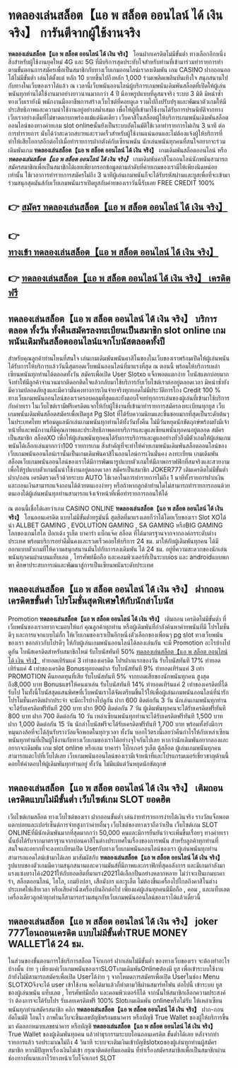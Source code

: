 # ทดลองเล่นสล็อต【แอ พ สล็อต ออนไลน์ ได้ เงิน จริง】  การันตีจากผู้ใช้งานจริง

**ทดลองเล่นสล็อต【แอ พ สล็อต ออนไลน์ ได้ เงิน จริง】** โอนฝากเครดิตไม่มีขั้นต่ำ  ทางเลือกอีกหนึ่งสิ่งสำหรับผู้ใช้งานยุคใหม่ 4G และ 5G ที่มีบริการสุดประทับใจสำหรับท่านที่เข้ามาร่วมทำรายการทำตามขั้นตอนการสมัครเพื่อเป็นสมาชิกกับทางเว็บเกมออนไลน์เราลงเดิมพัน เกม CASINO  ฝากถอนออโต้ไม่มีขั้นต่ำ เล่นได้ตั้งแต่ หลัก 10 บาทขึ้นไปถึงหลัก 1,000 ร่วมเพลิดเพลินบันเทิงใจ สนุกสนานไปกับทางในเว็บของเราได้แล้ว ณ เวลานี้เว็บพนันออนไลน์ผู้บริการเกมพนันเดิมพันสล็อตที่เปิดให้ผู้เล่นพนันทุกท่านได้ใช้งานมาอย่างยาวนานมากกว่า 4 ปี มีภาพรูปแบบที่ดูสมจจริง ระบบ 3 มิติ
มิหนำซ้ำทางเว็บเรายังมี พนักงานมืออาชีพการสร้างเว็บไซต์ที่คอยดูเล  รวมไปถึงปรับปรุงและพัฒนาตัวเกมให้มีประสิทธิภาพและความน่าใช้งานอยู่อย่างสม่ำเสมอ เพื่อให้ผู้ที่เข้ามาใช้งานได้รับการปรนนิบัติจากทางเว็บเราอย่างเต็มที่ไม่ขาดตกบกพร่องแม้แต่นิดเดียว เว็บคาสิโนสล็อตผู้ให้บริการเกมพนันเดิมพันสล็อตออนไลน์ของทางค่ายเกม slot onlineนั้นยังเป็นระบบอัตโนมัติใช้เวลาทำรายการไม่เกิน 3 นาที ต่อการทำรายการ นับได้ว่าสะดวกสบายและรวดเร็วสำหรับผู้ใช้งานแน่นอนและไม่ต้องแจ้งผู้ให้บริการที่ทำให้เสียโอกาสอีกต่อไปเมื่อทำรายการฝากตังค์กับเซียนพนัน
นักเล่นพนันทุกคนที่สนใจอยากจะร่วมเดิมพันเกม **ทดลองเล่นสล็อต【แอ พ สล็อต ออนไลน์ ได้ เงิน จริง】** เกมเดิมพันสล็อตออนไลน์ หรือ ***ทดลองเล่นสล็อต【แอ พ สล็อต ออนไลน์ ได้ เงิน จริง】*** เกมเดิมพันคาสิโนออนไลน์นักพนันสามารถสมัครสมาชิกเพื่อเป็นสมาชิกได้เลยเพียงกรอกข้อมูลตามลำดับที่ค่ายเกมของเรามีให้เพียงนิดหน่อยเท่านั้น ใช้เวลาการทำรายการสมัครไม่ถึง 3 นาทีผู้เล่นเกมพนันก็จะได้รับรหัสผ่านและยูสเพื่อที่จะเข้ามาร่วมสนุกสุดมันส์กับเว็บเกมพนันเราเปิดยูสกับค่ายของเราวันนี้รับเลย FREE CREDIT 100%

## 👉 [สมัคร ทดลองเล่นสล็อต【แอ พ สล็อต ออนไลน์ ได้ เงิน จริง】](https://archa888.com/)
## 👉 [ทางเข้า ทดลองเล่นสล็อต【แอ พ สล็อต ออนไลน์ ได้ เงิน จริง】](https://archa888.com/)
## 👉 [ทดลองเล่นสล็อต【แอ พ สล็อต ออนไลน์ ได้ เงิน จริง】 เครดิตฟรี](https://archa888.com/)

## ทดลองเล่นสล็อต【แอ พ สล็อต ออนไลน์ ได้ เงิน จริง】 บริการตลอด ทั้งวัน ทั้งคืนสมัครลงทะเบียนเป็นสมาชิก slot online เกมพนันเดิมพันสล็อตออนไลน์แจกโบนัสตลอดทั้งปี

สำหรับคุณลูกค้าท่านไหนที่สนใจ เล่นเกมเดิมพันพนันคาสิโนของในเว็บของเราพร้อมเปิดให้ผู้เล่นพนันได้รับการให้บริการแล้ววันนี้สุดยอดเว็บพนันออนไลน์ที่มาแรงที่สุด ณ ตอนนี้ พร้อมให้บริการเหล่าเซียนพนันทุกท่านได้ตลอดทั้งวัน สมัครเพื่อเปิด User Slotxo แจ็กพอตแตกง่าย โบนัสแตกบ่อยมาก จึงทำให้มีลูกค้าจำนวนมากติดอกติดใจแล้วกลับมาใช้บริการกับเว็บไซต์เราต่ออยู่ตลอดเวลา มิหนำซ้ำยังมีความปลอดภัยสูงและมีความั่นคงทางการเงินจ่ายจริงทุกยอดไม่มีประวัติการโกง Credit 100 % ทางเว็บเกมพนันออนไลน์ของเราครอบคลุมที่สุดและยังตอบโจทย์ทุกการเล่นของผู้เล่นที่เข้ามาใช้บริการกับค่ายเรา
ในเว็บไซต์เรามีฟรีเครดิตแจกให้กับผู้ใช้งานที่เข้ามาทำรายการสมัครลงทะเบียนทุกยูส เว็บเกมพนันเดิมพันสล็อตสมัครเพื่อเปิดยูส  Pg Slot ที่ได้รับความนิยมและชื่นชอบมากที่สุดเป็นระดับต้นๆในประเทศไทย พร้อมดูแลนักเล่นเกมพนันทุกท่านได้ทั้งวันทั้งคืน ไม่มีวันหยุดนักขัตฤกษ์พร้อมยังมีเจ้าหน้าที่และพนักงานที่มีคุณภาพและประสิทธิภาพคอยบริการและดูแลเซียนพนันทุกคนอยู่ตลอด สมัครเป็นสมาชิก สล็อตXO เพื่อให้ผู้เล่นพนันทุกคนได้รับการบริการและดูแลอย่างทั่วถึงมีตัวเกมให้ผู้เล่นเกมพนันได้เลือกเล่นมากกว่า100 รายการเกม
สิ่งสำคัญที่จะทำให้ค่ายเกมพนันเดิมพันสล็อตออนไลน์ของเว็บเกมพนันออนไลน์เรานั้นเป็นเกมเดิมพันคาสิโนออนไลน์การเงินมั่นคง ลงทะเบียน  เกมเดิมพันสล็อตเว็บเกมพนันออนไลน์ของเราได้มีการพัฒนารูปแบบตัวเกมให้มีภาพกราฟฟิกที่สมจริงและสวยงามเพื่อให้รูปแบบตัวเกมนั้นน่าใช้งานอยู่ตลอดเวลา สมัครเป็นสมาชิก JOKER777 เติมเครดิตไม่มีขั้นต่ำ ฝาก/ถอน เครดิตรวดเร็วด้วยระบบ AUTO ใช้เวลาในการทำรายการไม่ถึง 1 นาทีทั้งรายการฝากเงินและถอนเงินสามารถแจ้งถอนได้ด้วยตนเองง่ายๆ หรือถ้าหากลูกค้าท่านใดไม่สามารถทำรายการถอนด้วยตนเองได้ผู้เล่นพนันทุกท่านสามารถแจ้งเจ้าหน้าที่เพื่อทำรายการถอนให้ได้

ณ ตอนนี้เชื่อได้เลยว่าเกม CASINO ONLINE **ทดลองเล่นสล็อต【แอ พ สล็อต ออนไลน์ ได้ เงิน จริง】** โอนถอนเครดิต แบบไม่มีขั้นต่ำทรูมันนี่ สุดฮิตที่มาแรงเลยก็ว่าได้โดยเว็บของเรา Slot XOได้นำ ALLBET GAMING , EVOLUTION GAMING , SA GAMING หรือBIG GAMING โลกของเกมไฮโล ป๊อกเด้ง รูเล็ต บาคาร่า แบ็กแจ๊ค สล็อต ที่ได้มาตรฐานจากจากองค์กรระดับต่างประเทศ พร้อมบริการอย่าดีมั่นคงและรวดเร็วคอยให้บริการ 24 ชม. มาให้กับผู้เดิมพันทุกคน ได้มีออกแบบตัวเกมที่ให้ความสนุกสนานมันไปกับการลงเดิมพัน ได้ 24 ชม. อยู่ที่ความสะดวกของนักเล่นพนันทุกคนผ่านบนแท็บเลต , โทรศัพท์มือถือ และคอมพิวเตอร์ที่เป็นระบบios และ androidแบบพกพา ศึกษาประสบการณ์และพัฒนาสู่การเป็นเซียนพนันระดับประเทศ

## ทดลองเล่นสล็อต【แอ พ สล็อต ออนไลน์ ได้ เงิน จริง】 ฝากถอนเครดิตขขั้นต่ำ โปรโมชั่นสุดพิเศษให้กับนักล่าโบนัส

 Promotion  **ทดลองเล่นสล็อต【แอ พ สล็อต ออนไลน์ ได้ เงิน จริง】** เติมถอน เครดิตไม่มีขั้นต่ำ ที่เว็บพนันของเราอยากจะมอบให้แก่  คุณลูกค้าทุกท่าน หรือผู้เดิมพันที่กำลังค้นหาค่ายพนันที่มี โปรโมชั่นดีๆ และการแจกแบบไม่กั๊ก ให้เว็บเกมของเราเป็นอีกหนึ่งตัวเลือกของเพื่อนๆ pg slot ทางเว็บพนันของเรา ขอกล่าวกับโปรดีๆ ให้กับผู้เล่นเกมพนันออนไลน์ได้ลองเล่นกัน จะมี Promotion อะไรบ้างไปดูกัน
โบนัสเครดิตสำหรับสมาชิกใหม่ รับโบนัสทันที 50% [ทดลองเล่นสล็อต【แอ พ สล็อต ออนไลน์ ได้ เงิน จริง】](https://archa888.com/) ทำยอดเทิร์นแค่ 3 เท่าของเครดิต
โปรฝากแรกของวัน รับโบนัสทันที 17% ทำยอดเทิร์นแค่ 4 เท่าของเครดิต
Bonusทุกยอดฝาก รับโบนัสทันที 9% ทำยอดเทิร์นแค่ 3 เท่า
 PROMOTION คืนยอดทุนที่เสีย รับโบนัสทันที 5% จากยอดเสียของนักพนันทุกคน สูงสุดถึง8,000 บาท
Bonusแชร์ให้คนมาเล่น รับโบนัสทันที 14% ทำยอดเทิร์นแค่ 2 เท่าของเครดิตที่ได้รับไป
ในทั้งนี้โบนัสสุดแสนพิศษที่เว็บพนันเราได้จัดเตรียมขึ้นไว้ให้เพื่อผู้เล่นเกมพนันออนไลน์ที่น่ารัก โปรโมชั่นเครดิตฝากประจำ จะมีอะไรบ้างไปดูกัน
ฝาก 600 ติดต่อกัน 3 วัน นักเล่นเกมพนันทุกท่านจะได้รับเครดิตฟรีทันที 200 บาท
ฝาก 900 ติดต่อกัน 7 วัน ผู้เดิมพันทุกคนจะได้รับเครดิตฟรีทันที 800 บาท
ฝาก 700 ติดต่อกัน 10 วัน เหล่าเซียนพนันทุกท่านจะได้รับเครดิตฟรีทันที 1,500 บาท
ฝาก 1,000 ติดต่อกัน 15 วัน นักล่าโบนัสฟรีจะได้รับเครดิตฟรีทันที 1,700 บาท
พร้อมทั้งยังมีการหมุนกงล้อที่จะได้ลุ้นรับรางวัลแจ็กพอตในทุกๆเวลา ทั้งวัน บอกไว้ตรงนี้เลยว่าคืนกำไรให้กับเหล่าเซียนพนันทุกท่านที่เป็นผู้ใช้งานกับทางเว็บเกมของเราได้อย่างจุใจกันไปเลย หากว่านักเดิมพันอยากลองและอยากจะเดิมพัน เกม slot online หรือเกม บาคาร่า โป๊กเกอร์ รูเล็ต ตู้สล็อต ผู้เล่นเกมพนันทุกคนสามารถแตะไปที่เว็บได้เลย เว็บเกมพนันออนไลน์ของเรามีเจ้าหน้าที่และโปรแกรมเมอร์เชี่ยวชาญด้านนี้คอยให้คำตอบให้ผู้เดิมพันทุกท่านอยู่ ทั้งวัน ไม่มีแม้แต่วันหยุดนักขัตฤกษ์

## ทดลองเล่นสล็อต【แอ พ สล็อต ออนไลน์ ได้ เงิน จริง】 เติมถอนเครดิตแบบไม่มีขั้นต่ำ  เว็บไซต์เกม SLOT ยอดฮิต

เว็บไซต์เกมสล็อต ทางเว็บไซต์ของเรา ฝากถอนขั้นต่ำ เล่นง่ายทำรายการง่ายได้เงินจริง รางวัลแจ็กพอตแตกบ่อยและเปอร์เซ็นต์การจ่ายสูงกว่าค่ายอื่นๆ เว็บไซต์ของทางเราถือว่าเป็น เว็บไซต์เกม SLOT ONLINEที่มีนักเดิมพันมากที่สุดมากกว่า 50,000 คนและมีการยืนยันว่าจะเพิ่มขึ้นเรื่อยๆ ทางค่ายเรานั้นยังได้รับจากมาตราฐานจากบ่อนคาสิโนต่างประเทศในเรื่องของการพนัน สำหรับลูกค้าทุกท่านที่สนใจและอยากที่จะลงทะเบียนเปิด Userกับทางเว็บเกมพนันออนไลน์ของเรา ผู้เล่นพนันทุกท่านสามารถแอดไลน์เข้ามาได้เลย
	มาสัมผัสกับ **ทดลองเล่นสล็อต【แอ พ สล็อต ออนไลน์ ได้ เงิน จริง】** รูปแบบของตัวเกมมีความสนุกสนานและความมันส์ที่มีภาพและกราฟิกที่สุดอลังการ และมีเกมกำลังมาแรงแซงทางโค้ง2021ให้กับยอดฮิตที่มาแรง2021ได้เลือกปั่นอย่างหลากหลาย  ไม่ว่าจะเป็นเกมบาคาร่า, สล็อตออนไลน์, ไฮโล, เกมยิงปลา, เสือมังกร และรูเล็ต ไม่ต้องขึ้นเครื่องไปไกลถึงคาสิโนต่างประเทศให้เสียเวลา หรือเสียค่านั่งเครื่องบินอีกต่อไป เพียงแค่ผู้เล่นทุกคนมีมือถือ , คอม , และแท็บเลตเครื่องเดียวลูกค้าทุกท่านก็สามารถร่วมสนุกกับเว็บเกมพนันออนไลน์ของเราได้แล้วเดี๋ยวนี้

## ทดลองเล่นสล็อต【แอ พ สล็อต ออนไลน์ ได้ เงิน จริง】 joker 777โอนถอนเครดิต แบบไม่มีขั้นต่ำTRUE MONEY WALLETได้ 24 ชม.

ในส่วนของขั้นตอนการใช้บริการสล็อต โจ๊กเกอร์ ฝากเล่นไม่มีขั้นต่ำ ของทางเว็บของเรา จะต้องทำอะไรบ้างนั้น ง่าย ๆ เพียงแค่เว็บเกมพนันของเราSLOTเกมเดิมพันOnlineต้องมี ยูส เพื่อเข้าระบบใช้งาน ถ้ายังไม่มีสามารถสมัครเพื่อเปิด Userได้ง่าย ๆ จากโหมดการสมัครเพื่อเปิด Userในช่อง Menu SLOTXOจึงจะได้ user เข้าใช้งาน พอได้มาแล้วก็ทำตามวิธีผ่านสมาร์ทโฟน ต่อไปนี้
เข้าระบบ ยูส  ของผู้เล่นพนัน แท็บเลต , โทรศัพท์มือถือ และคอมพิวเตอร์ก็ได้
จากนั้นให้สมาชิกเลือกความประสงค์ว่า ต้องการจะได้รับโปร รับเลยเครดิตฟรี 100% Slotเกมเดิมพัน onlineหรือไม่รับ
ให้เหล่าเซียนพนันทุกท่านสมัครสมาชิก คลิก **ทดลองเล่นสล็อต【แอ พ สล็อต ออนไลน์ ได้ เงิน จริง】** ฝาก-ถอน อัตโนมัติ โอนไว ภาพในเว็บจะขึ้นเลขบัญชีพร้อมธนาคาร หรือบัญชี True Wallet ของผู้ให้บริการขึ้นมา
คัดลอกหมายเลขธนาคาร หรือบัญชี **ทดลองเล่นสล็อต【แอ พ สล็อต ออนไลน์ ได้ เงิน จริง】** True Wallet ของผู้เดิมพันทุกคน แล้วทำธุรกรรมระบบโอนถอนเครดิต ขั้นต่ำได้เลย
หลังจากทำรายการแล้ว รอประมาณไม่ถึง 4 วินาที ระบบจะเติมเงินเข้าบัญชีslotxoของผู้เล่นทุกท่านผู้สมัครสมาชิก
หากมีปัญหาเรื่องเงินไม่เข้า กรุณาติดต่อทีมแอดมิน ที่ทำเรื่องสมัครสมาชิกเพื่อเป็นสมาชิกผ่านช่องทางที่แนบเอาไว้ทางหน้าเว็บโจ๊กเกอร์ SLOT


